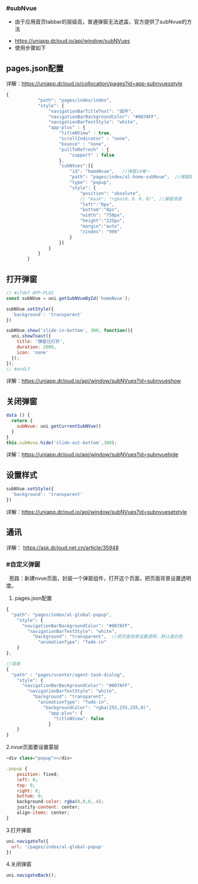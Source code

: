 ### #subNvue

-   由于应用首页tabbar的层级高，普通弹窗无法遮盖，官方提供了subNvue的方法

<!---->

 -   <https://uniapp.dcloud.io/api/window/subNVues>
-   使用步骤如下

##  pages.json配置

详解：<https://uniapp.dcloud.io/collocation/pages?id=app-subnvuesstyle>

```js
{
			"path": "pages/index/index",
			"style": {
				"navigationBarTitleText": "组件",
				"navigationBarBackgroundColor": "#007AFF",
				"navigationBarTextStyle": "white",
				"app-plus" : {
				    "titleNView" : true,
				    "scrollIndicator" : "none",
				    "bounce" : "none",
				    "pullToRefresh" : {
				        "support" : false
				    },
					"subNVues":[{
						"id": "homeNvue",	//弹窗id唯一
						"path": "pages/index/al-home-subNvue",	//弹窗路径
						"type": "popup",
						"style": {
							"position": "absolute",
							// "mask": "rgba(0，0，0，0)",	//弹窗背景
							"left":"0px",
							"bottom":"0px",
							"width": "750px",
							"height":"225px",
							"margin":"auto",
							"zindex": "999"
						}
					}]
				}
			}
		}
```

##  打开弹窗

```js
// #ifdef APP-PLUS
const subNVue = uni.getSubNVueById('homeNvue');

subNVue.setStyle({
  'background': 'transparent'
})

subNVue.show('slide-in-bottom', 300, function(){
  uni.showToast({
    title: '弹窗已打开',
    duration: 2000,
    icon: 'none'
  });
});
// #endif
```

详解：<https://uniapp.dcloud.io/api/window/subNVues?id=subnvueshow>

##  关闭弹窗

```js
data () {
  return {
    subNvue: uni.getCurrentSubNVue()
  }
}
this.subNvue.hide('slide-out-bottom',300);
```

详解：<https://uniapp.dcloud.io/api/window/subNVues?id=subnvuehide>

##  设置样式

```js
subNVue.setStyle({
  'background': 'transparent'
})
```

详解：<https://uniapp.dcloud.io/api/window/subNVues?id=subnvuesetstyle>

##  通讯

详解： <https://ask.dcloud.net.cn/article/35948>

### #自定义弹窗

  思路：新建nvue页面，封装一个弹窗组件，打开这个页面，把页面背景设置透明度。

1.  pages.json配置

```js
{
  "path": "pages/index/al-global-popup",
    "style": {
      "navigationBarBackgroundColor": "#007AFF",
        "navigationBarTextStyle": "white",
          "background": "transparent",	//把页面背景设置透明，默认是白色
            "animationType": "fade-in"
    }
},

//或者
{
  "path" : "pages/ucenter/agent-task-dialog",
    "style": {
      "navigationBarBackgroundColor": "#007AFF",
        "navigationBarTextStyle": "white",
          "background": "transparent",
            "animationType": "fade-in",
              "backgroundColor": "rgba(255,255,255,0)",
                "app-plus": {
                  "titleNView": false
                }
    }
}
```

2.nvue页面要设置蒙层

```js
<div class="popup"></div>

.popup {
	position: fixed;
	left: 0;
	top: 0;
	right: 0;
	bottom: 0;
	background-color: rgba(0,0,0,.4);
	justify-content: center;
	align-items: center;
}
```

3.打开弹窗

```js
uni.navigateTo({
  url: '/pages/index/al-global-popup'
})
```

4.关闭弹窗

```js
uni.navigateBack();
```